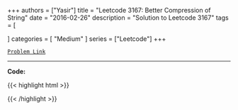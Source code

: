 
+++
authors = ["Yasir"]
title = "Leetcode 3167: Better Compression of String"
date = "2016-02-26"
description = "Solution to Leetcode 3167"
tags = [
    
]
categories = [
    "Medium"
]
series = ["Leetcode"]
+++



[`Problem Link`](https://leetcode.com/problems/better-compression-of-string/description/)

---

**Code:**

{{< highlight html >}}

{{< /highlight >}}

